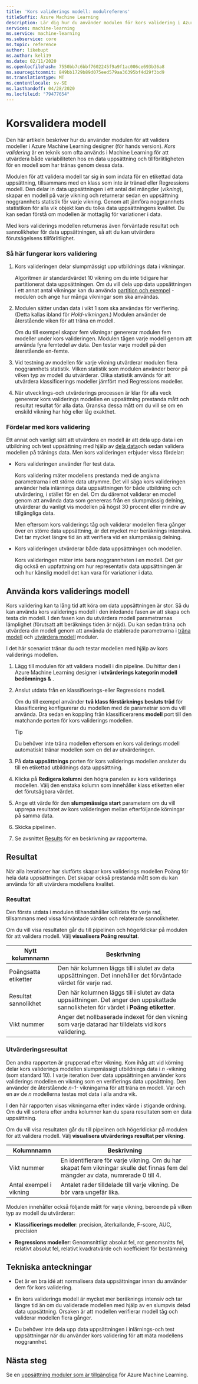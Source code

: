 ```yaml
---
title: 'Kors validerings modell: modulreferens'
titleSuffix: Azure Machine Learning
description: Lär dig hur du använder modulen för kors validering i Azure Machine Learning för att korsa validering av parameter beräkningar för klassificerings-eller Regressions modeller genom att partitionera data.
services: machine-learning
ms.service: machine-learning
ms.subservice: core
ms.topic: reference
author: likebupt
ms.author: keli19
ms.date: 02/11/2020
ms.openlocfilehash: 7550bb7c6bbf7602245f9a9f1ac006ce693b36a8
ms.sourcegitcommit: 849bb1729b89d075eed579aa36395bf4d29f3bd9
ms.translationtype: MT
ms.contentlocale: sv-SE
ms.lasthandoff: 04/28/2020
ms.locfileid: "79477654"
---
```

# <a name="cross-validate-model"></a>Korsvalidera modell

Den här artikeln beskriver hur du använder modulen för att validera modeller i Azure Machine Learning designer (för hands version). *Kors validering* är en teknik som ofta används i Machine Learning för att utvärdera både variabiliteten hos en data uppsättning och tillförlitligheten för en modell som har tränas genom dessa data.  

Modulen för att validera modell tar sig in som indata för en etikettad data uppsättning, tillsammans med en klass som inte är tränad eller Regressions modell. Den delar in data uppsättningen i ett antal del mängder (*vikning*), skapar en modell på varje vikning och returnerar sedan en uppsättning noggrannhets statistik för varje vikning. Genom att jämföra noggrannhets statistiken för alla vik objekt kan du tolka data uppsättningens kvalitet. Du kan sedan förstå om modellen är mottaglig för variationer i data.  

Med kors validerings modellen returneras även förväntade resultat och sannolikheter för data uppsättningen, så att du kan utvärdera förutsägelsens tillförlitlighet.  

### <a name="how-cross-validation-works"></a>Så här fungerar kors validering

1. Kors valideringen delar slumpmässigt upp utbildnings data i vikningar. 

   Algoritmen är standardvärdet 10 vikning om du inte tidigare har partitionerat data uppsättningen. Om du vill dela upp data uppsättningen i ett annat antal vikningar kan du använda [partition och exempel](partition-and-sample.md) -modulen och ange hur många vikningar som ska användas.  

2.  Modulen sätter undan data i vikt 1 som ska användas för verifiering. (Detta kallas ibland för *Hold-vikningen*.) Modulen använder de återstående viken för att träna en modell. 

    Om du till exempel skapar fem vikningar genererar modulen fem modeller under kors valideringen. Modulen tågen varje modell genom att använda fyra femtedel av data. Den testar varje modell på den återstående en-femte.  

3.  Vid testning av modellen för varje vikning utvärderar modulen flera noggrannhets statistik. Vilken statistik som modulen använder beror på vilken typ av modell du utvärderar. Olika statistik används för att utvärdera klassificerings modeller jämfört med Regressions modeller.  

4.  När utvecklings-och utvärderings processen är klar för alla veck genererar kors validerings modellen en uppsättning prestanda mått och resultat resultat för alla data. Granska dessa mått om du vill se om en enskild vikning har hög eller låg exakthet. 

### <a name="advantages-of-cross-validation"></a>Fördelar med kors validering

Ett annat och vanligt sätt att utvärdera en modell är att dela upp data i en utbildning och test uppsättning med hjälp av [dela data](split-data.md)och sedan validera modellen på tränings data. Men kors valideringen erbjuder vissa fördelar:  

-   Kors valideringen använder fler test data.

    Kors validering mäter modellens prestanda med de angivna parametrarna i ett större data utrymme. Det vill säga kors valideringen använder hela inlärnings data uppsättningen för både utbildning och utvärdering, i stället för en del. Om du däremot validerar en modell genom att använda data som genereras från en slumpmässig delning, utvärderar du vanligt vis modellen på högst 30 procent eller mindre av tillgängliga data.  

    Men eftersom kors validerings tåg och validerar modellen flera gånger över en större data uppsättning, är det mycket mer beräknings intensiva. Det tar mycket längre tid än att verifiera vid en slumpmässig delning.  

-   Kors valideringen utvärderar både data uppsättningen och modellen.

    Kors valideringen mäter inte bara noggrannheten i en modell. Det ger dig också en uppfattning om hur representativ data uppsättningen är och hur känslig modell det kan vara för variationer i data.  

## <a name="how-to-use-cross-validate-model"></a>Använda kors validerings modell

Kors validering kan ta lång tid att köra om data uppsättningen är stor.  Så du kan använda kors validerings modell i den inledande fasen av att skapa och testa din modell. I den fasen kan du utvärdera modell parametrarnas lämplighet (förutsatt att beräknings tiden är nöjd). Du kan sedan träna och utvärdera din modell genom att använda de etablerade parametrarna i [träna modell](train-model.md) och [utvärdera modell](evaluate-model.md) moduler.

I det här scenariot tränar du och testar modellen med hjälp av kors validerings modellen.

1. Lägg till modulen för att validera modell i din pipeline. Du hittar den i Azure Machine Learning designer i **utvärderings kategorin modell bedömnings &** . 

2. Anslut utdata från en klassificerings-eller Regressions modell. 

    Om du till exempel använder **två klass förstärknings besluts träd** för klassificering konfigurerar du modellen med de parametrar som du vill använda. Dra sedan en koppling från klassificerarens **modell** port till den matchande porten för kors validerings modellen. 

    > [!TIP] 
    > Du behöver inte träna modellen eftersom en kors validerings modell automatiskt tränar modellen som en del av utvärderingen.  
3.  På **data uppsättnings** porten för kors validerings modellen ansluter du till en etikettad utbildnings data uppsättning.  

4.  Klicka på **Redigera kolumn**i den högra panelen av kors validerings modellen. Välj den enstaka kolumn som innehåller klass etiketten eller det förutsägbara värdet. 

5. Ange ett värde för den **slumpmässiga start** parametern om du vill upprepa resultatet av kors valideringen mellan efterföljande körningar på samma data.  

6. Skicka pipelinen.

7. Se avsnittet [Results](#results) för en beskrivning av rapporterna.

## <a name="results"></a>Resultat

När alla iterationer har slutförts skapar kors validerings modellen Poäng för hela data uppsättningen. Det skapar också prestanda mått som du kan använda för att utvärdera modellens kvalitet.

### <a name="scored-results"></a>Resultat

Den första utdata i modulen tillhandahåller källdata för varje rad, tillsammans med vissa förväntade värden och relaterade sannolikheter. 

Om du vill visa resultaten går du till pipelinen och högerklickar på modulen för att validera modell. Välj **visualisera Poäng resultat**.

| Nytt kolumnnamn      | Beskrivning                              |
| -------------------- | ---------------------------------------- |
| Poängsatta etiketter        | Den här kolumnen läggs till i slutet av data uppsättningen. Det innehåller det förväntade värdet för varje rad. |
| Resultat sannolikhet | Den här kolumnen läggs till i slutet av data uppsättningen. Det anger den uppskattade sannolikheten för värdet i **Poäng etiketter**. |
| Vikt nummer          | Anger det nollbaserade indexet för den vikning som varje datarad har tilldelats vid kors validering. |

 ### <a name="evaluation-results"></a>Utvärderingsresultat

Den andra rapporten är grupperad efter vikning. Kom ihåg att vid körning delar kors validerings modellen slumpmässigt utbildnings data i *n* -vikning (som standard 10). I varje iteration över data uppsättningen använder kors validerings modellen en vikning som en verifierings data uppsättning. Den använder de återstående *n-1-* vikningarna för att träna en modell. Var och en av de *n* modellerna testas mot data i alla andra vik.

I den här rapporten visas vikningarna efter index värde i stigande ordning.  Om du vill sortera efter andra kolumner kan du spara resultaten som en data uppsättning.

Om du vill visa resultaten går du till pipelinen och högerklickar på modulen för att validera modell. Välj **visualisera utvärderings resultat per vikning**.


|Kolumnnamn| Beskrivning|
|----|----|
|Vikt nummer| En identifierare för varje vikning. Om du har skapat fem vikningar skulle det finnas fem del mängder av data, numrerade 0 till 4.
|Antal exempel i vikning|Antalet rader tilldelade till varje vikning. De bör vara ungefär lika. |


Modulen innehåller också följande mått för varje vikning, beroende på vilken typ av modell du utvärderar: 

+ **Klassificerings modeller**: precision, återkallande, F-score, AUC, precision  

+ **Regressions modeller**: Genomsnittligt absolut fel, rot genomsnitts fel, relativt absolut fel, relativt kvadratvärde och koefficient för bestämning


## <a name="technical-notes"></a>Tekniska anteckningar  

+ Det är en bra idé att normalisera data uppsättningar innan du använder dem för kors validering. 

+ En kors validerings modell är mycket mer beräknings intensiv och tar längre tid än om du validerade modellen med hjälp av en slumpvis delad data uppsättning. Orsaken är att modellen verifierar modell tåg och validerar modellen flera gånger.

+ Du behöver inte dela upp data uppsättningen i inlärnings-och test uppsättningar när du använder kors validering för att mäta modellens noggrannhet. 


## <a name="next-steps"></a>Nästa steg

Se en [uppsättning moduler som är tillgängliga](module-reference.md) för Azure Machine Learning. 

